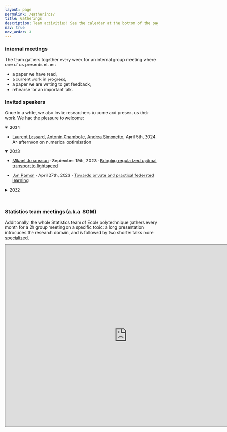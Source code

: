 ```yaml
---
layout: page
permalink: /gatherings/
title: Gatherings
description: Team activities! See the calendar at the bottom of the page for more info.
nav: true
nav_order: 3
---
```


### Internal meetings

The team gathers together every week for an internal group meeting where one of us presents either:
- a paper we have read,
- a current work in progress,
- a paper we are writing to get feedback,
- rehearse for an important talk.

### Invited speakers

Once in a while, we also invite researchers to come and present us their work. We had the pleasure to welcome:
<details open>
<summary>
2024
</summary>
<ul>
<li><p> <a href="https://laurentlessard.com/">Laurent Lessard</a>, <a href="https://www.ceremade.dauphine.fr/~chambolle/">Antonin Chambolle</a>, <a href="https://perso.ensta-paris.fr/~simonetto/">Andrea Simonetto</a>, April 5th, 2024. <a href="https://www.hi-paris.fr/2024/03/20/an-afternoon-on-numerical-optimization-join-us-at-ecole-polytechnique/">An afternoon on numerical optimization</a> </p> </li>
</ul>
</details>
<details open>
<summary>
2023
</summary>
<ul>
<li><p> <a href="https://people.kth.se/~mikaelj/">Mikael Johansson</a> · September 19th, 2023 · <a href="https://www.hi-paris.fr/2023/09/11/research-seminar-bringing-regularized-optimal-transport-to-lightspeed/"> Bringing regularized optimal transport to lightspeed </a> </p> </li>
<li><p> <a href="http://researchers.lille.inria.fr/jramon/">Jan Ramon</a> · April 27th, 2023 · <a href="https://www.hi-paris.fr/2023/03/09/hi-paris-seminar-jan-ramon-2023/"> Towards private and practical federated learning </a></p></li>
</ul>
</details>
<details>
<summary>
2022
</summary>
<ul>
<li><p> <a href="https://www.stat.cmu.edu/~aramdas/">Aaditya Ramdas</a> · May 23rd, 2022 · <a href="https://www.hi-paris.fr/2022/05/06/seminar-aaditya-ramdas-23-may-2022/"> Conformal prediction beyond exchangeability </a></p></li>
<li><p> <a href="https://sites.google.com/view/cguzman/">Cristobal Guzman</a> · April 21st, 2022 · <a href="https://www.hi-paris.fr/2022/04/19/exceptional-seminar-cristobal-guzman-21-april-2022/"> Non-euclidean differentially private stochastic convex optimization </a> </p></li>
<li><p> <a href="https://reinhardheckel.com/">Reinhard Heckel</a> · April 6th, 2022 · <a href="https://www.hi-paris.fr/2022/04/04/exceptionnal-seminar-reinhard-heckel-06-april-2022/"> Measuring and enhancing robustness in deep learning based compressive sensing </a> </p></li>
</ul>
</details>

&nbsp;   

### Statistics team meetings (a.k.a. SGM)

Additionally, the whole Statistics team of Ecole polytechnique gathers every month for a 2h group meeting on a specific topic: a long presentation introduces the research domain, and is followed by two shorter talks more specialized.

<iframe src="https://calendar.google.com/calendar/embed?height=600&wkst=2&bgcolor=%23ffffff&ctz=Europe%2FParis&title=Aymeric%20Dieuleveut's%20team%20events&showPrint=0&src=OTNjNDI2NDg5ZjY0NWEzZjQzMzI2NTgzYzMwNTNlMmI5Mjc4YjkyYmRhNWUwNGZjYzU1NmEwNGNjZDdhM2E3MEBncm91cC5jYWxlbmRhci5nb29nbGUuY29t&src=MmM1MjFqdHVsYWd1NWc2aGc0a3BydHNpb2tAZ3JvdXAuY2FsZW5kYXIuZ29vZ2xlLmNvbQ&color=%23D81B60&color=%234285F4" style="border:solid 1px #777" width="800" height="600" frameborder="0" scrolling="no"></iframe>
